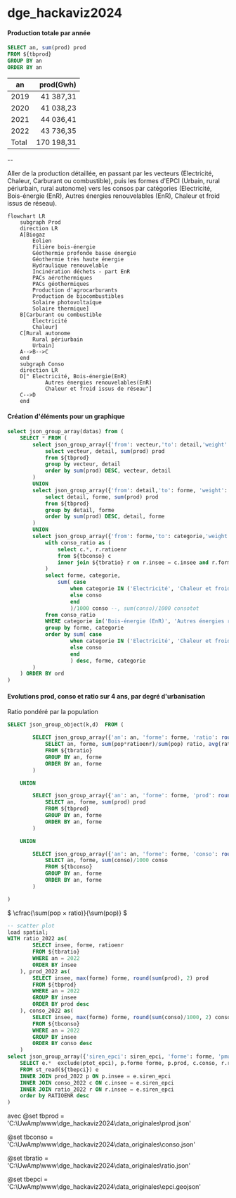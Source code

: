 # dge_hackaviz2024

#### Production totale par année

```sql
SELECT an, sum(prod) prod
FROM ${tbprod}
GROUP BY an 
ORDER BY an 
```

| an    |  prod(Gwh) |
|-------|-----------:|
| 2019  |  41 387,31 |
| 2020  |  41 038,23 |
| 2021  |  44 036,41 |
| 2022  |  43 736,35 |
| Total | 170 198,31 |

--

Aller de la production détaillée, en passant par les vecteurs (Electricité, Chaleur, Carburant ou combustible), puis les formes d'EPCI (Urbain, rural périurbain, rural autonome) vers les consos par catégories (Electricité, Bois-énergie (EnR), Autres énergies renouvelables (EnR), Chaleur et froid issus de réseau).


```mermaid
flowchart LR
    subgraph Prod
    direction LR
    A[Biogaz
        Eolien
        Filière bois-énergie
        Géothermie profonde basse énergie
        Géothermie très haute énergie
        Hydraulique renouvelable
        Incinération déchets - part EnR
        PACs aérothermiques
        PACs géothermiques
        Production d'agrocarburants
        Production de biocombustibles
        Solaire photovoltaïque
        Solaire thermique]
    B[Carburant ou combustible
        Electricité
        Chaleur]
    C[Rural autonome
        Rural périurbain
        Urbain]
    A-->B-->C
    end
    subgraph Conso
    direction LR
    D[" Electricité, Bois-énergie(EnR)
            Autres énergies renouvelables(EnR)
            Chaleur et froid issus de réseau"]
    C-->D
    end
```

#### Création d'éléments pour un graphique

```sql
select json_group_array(datas) from (
	SELECT * FROM (
		select json_group_array({'from': vecteur,'to': detail,'weight': round(prod, 2), 'typ': 'prod_1'}) as datas, 1 AS ord from(
			select vecteur, detail, sum(prod) prod 
			from ${tbprod}
			group by vecteur, detail
			order by sum(prod) DESC, vecteur, detail
		)
		UNION
		select json_group_array({'from': detail,'to': forme, 'weight': round(prod, 2), 'typ': 'prod_2'}) as datas, 2 AS ord from(
			select detail, forme, sum(prod) prod 
			from ${tbprod}
			group by detail, forme
			order by sum(prod) DESC, detail, forme
		)
		UNION
		select json_group_array({'from': forme,'to': categorie,'weight': round(conso, 2), 'typ': 'conso_1'}) as datas, 3 AS ord from(
			with conso_ratio as (
				select c.*, r.ratioenr
				from ${tbconso} c 
				inner join ${tbratio} r on r.insee = c.insee and r.forme = c.forme and r.an = c.an
			)
			select forme, categorie,
				sum( case 
					when categorie IN ('Electricité', 'Chaleur et froid issus de réseau') then (conso*ratioenr/100) 
					else conso
					end
					)/1000 conso --, sum(conso)/1000 consotot
			from conso_ratio
			WHERE categorie in('Bois-énergie (EnR)', 'Autres énergies renouvelables (EnR)', 'Electricité', 'Chaleur et froid issus de réseau')
			group by forme, categorie
			order by sum( case 
					when categorie IN ('Electricité', 'Chaleur et froid issus de réseau') then (conso*ratioenr/100) 
					else conso
					end
					) desc, forme, categorie
		)
	) ORDER BY ord
)
```

#### Evolutions prod, conso et ratio sur 4 ans, par degré d'urbanisation

Ratio pondéré par la population

```sql
SELECT json_group_object(k,d)  FROM (

		SELECT json_group_array({'an': an, 'forme': forme, 'ratio': round(ratio, 2)}) AS d, 'ratio' k FROM (
			SELECT an, forme, sum(pop*ratioenr)/sum(pop) ratio, avg(ratioenr) 
			FROM ${tbratio}
			GROUP BY an, forme 
			ORDER BY an, forme
		)

	UNION

		SELECT json_group_array({'an': an, 'forme': forme, 'prod': round(prod, 2)}) AS d, 'prod' k FROM (
			SELECT an, forme, sum(prod) prod
			FROM ${tbprod}
			GROUP BY an, forme 
			ORDER BY an, forme
		)

	UNION

		SELECT json_group_array({'an': an, 'forme': forme, 'conso': round(conso/1000,2)}) AS d, 'conso' k FROM(
			SELECT an, forme, sum(conso)/1000 conso
			FROM ${tbconso}
			GROUP BY an, forme 
			ORDER BY an, forme
		)

)
```

$
\cfrac{\sum(pop × ratio)}{\sum(pop)}
$

```sql
-- scatter plot
load spatial;
WITH ratio_2022 as(
		SELECT insee, forme, ratioenr
		FROM ${tbratio}
		WHERE an = 2022
		ORDER BY insee
	), prod_2022 as(
		SELECT insee, max(forme) forme, round(sum(prod), 2) prod
		FROM ${tbprod}
		WHERE an = 2022
		GROUP BY insee
		ORDER BY prod desc
	), conso_2022 as(
		SELECT insee, max(forme) forme, round(sum(conso)/1000, 2) conso
		FROM ${tbconso}
		WHERE an = 2022
		GROUP BY insee
		ORDER BY conso desc
	)
select json_group_array({'siren_epci': siren_epci, 'forme': forme, 'pmun_epci': pmun_epci, 'ratioenr': ratioenr}) from (
	SELECT e.*  exclude(ptot_epci), p.forme forme, p.prod, c.conso, r.ratioenr
	FROM st_read(${tbepci}) e
	INNER JOIN prod_2022 p ON p.insee = e.siren_epci
	INNER JOIN conso_2022 c ON c.insee = e.siren_epci
	INNER JOIN ratio_2022 r ON r.insee = e.siren_epci
	order by RATIOENR desc
)
```


avec 
@set tbprod = 'C:\UwAmp\www\dge_hackaviz2024\data_originales\prod.json'

@set tbconso = 'C:\UwAmp\www\dge_hackaviz2024\data_originales\conso.json'

@set tbratio = 'C:\UwAmp\www\dge_hackaviz2024\data_originales\ratio.json'

@set tbepci = 'C:\UwAmp\www\dge_hackaviz2024\data_originales\epci.geojson'



